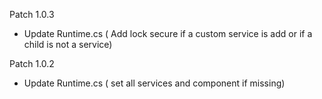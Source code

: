 Patch 1.0.3
- Update Runtime.cs ( Add lock secure if a custom service is add or if a child is not a service)

Patch 1.0.2
- Update Runtime.cs ( set all services and component if missing)
